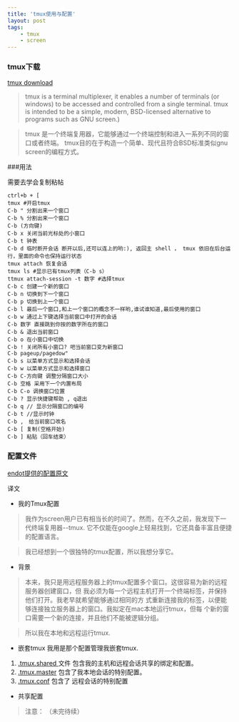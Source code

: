 ```yaml
---
title: 'tmux使用与配置'
layout: post
tags:
    - tmux
    - screen
---
```


### tmux下载
[tmux download](http://sourceforge.net/projects/tmux/)

> tmux is a terminal multiplexer, it enables a number of terminals (or windows) to be accessed and controlled from a single terminal. 
tmux is intended to be a simple, modern, BSD-licensed alternative to programs such as GNU screen.)

> tmux 是一个终端复用器，它能够通过一个终端控制和进入一系列不同的窗口或者终端。
tmux目的在于构造一个简单、现代且符合BSD标准类似gnu screen的编程方式。

###用法

 需要去学会复制粘帖 

    ctrl+b + [
    tmux #开启tmux
    C-b " 分割出来一个窗口
    C-b % 分割出来一个窗口
    C-b (方向键)
    C-b x 关闭当前光标处的小窗口
    C-b t 钟表
    C-b d 临时断开会话 断开以后,还可以连上的哟:), 返回主 shell ， tmux 依旧在后台运行，里面的命令也保持运行状态
    tmux attach 恢复会话
    tmux ls #显示已有tmux列表（C-b s）
    ttmux attach-session -t 数字 #选择tmux
    C-b c 创建一个新的窗口
    C-b n 切换到下一个窗口
    C-b p 切换到上一个窗口
    C-b l 最后一个窗口,和上一个窗口的概念不一样哟,谁试谁知道,最后使用的窗口
    c-b w 通过上下键选择当前窗口中打开的会话
    C-b 数字 直接跳到你按的数字所在的窗口
    C-b & 退出当前窗口
    C-b o 在小窗口中切换
    C-b ! 关闭所有小窗口? 吧当前窗口变为新窗口
    C-b pageup/pagedow"
    C-b s 以菜单方式显示和选择会话
    C-b w 以菜单方式显示和选择窗口
    C-b C-方向键 调整分隔窗口大小
    C-b 空格 采用下一个内置布局
    C-b C-o 调换窗口位置
    C-b ? 显示快捷键帮助 , q退出
    C-b q // 显示分隔窗口的编号
    C-b t //显示时钟
    C-b ,　给当前窗口改名
    C-b [ 复制(空格开始)
    C-b ] 粘贴（回车结束）

### 配置文件

[endot提供的配置原文](http://endot.org/2011/12/06/my-tmux-configuration/)

译文

- 我的Tmux配置
>我作为screen用户已有相当长的时间了。然而，在不久之前，我发现下一代终端复用器--tmux.
它不仅能在google上轻易找到，它还具备丰富且便捷的配置语言。

>我已经想到一个很独特的tmux配置，所以我想分享它。

- 背景
>本来，我只是用远程服务器上的tmux配置多个窗口。这很容易为新的远程服务器创建窗口，但
我必须为每一个远程主机打开一个终端标签，并保持他们打开。我老早就希望能够通过相同的方
式重新连接我的标签，以便能够连接独立服务器上的窗口。我拟定在mac本地运行tmux，但每
个新的窗口需要一个新的连接，并且他们不能被逻辑分组。

>所以我在本地和远程运行tmux.

- 嵌套tmux
我用是那个配置管理我嵌套tmux.
1. [.tmux.shared ](https://github.com/justone/dotfiles/blob/personal/.tmux.shared) 文件
包含我的主机和远程会话共享的绑定和配置。
2. [.tmux.master](https://github.com/justone/dotfiles/blob/personal/.tmux.master) 包含了我本地会话的特别配置。
3. [.tmux.conf](https://github.com/justone/dotfiles/blob/personal/.tmux.conf) 包含了
远程会话的特别配置


- 共享配置

> 注意：
（未完待续）









